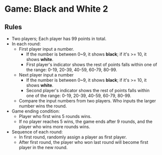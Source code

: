 # Game: Black and White 2

## Rules
* Two players; Each player has 99 points in total.
* In each round:
    * First player input a number.
        * If the number is between 0~9, it shows **black**; if it's >= 10, it shows **white**.
        * First player's indicator shows the rest of points falls within one of the range: 0-19, 20-39, 40-59, 60-79, 80-99.
    * Next player input a number
        * If the number is between 0~9, it shows **black**; if it's >= 10, it shows **white**.
        * Second player's indicator shows the rest of points falls within one of the range: 0-19, 20-39, 40-59, 60-79, 80-99.
    * Compare the input numbers from two players. Who inputs the larger number wins the round.
* Game ending condition:
    * Player who first wins 5 rounds wins.
    * If no player reaches 5 wins, the game ends after 9 rounds, and the player who wins more rounds wins.
* Sequence of each round:
    * In first round, randomly assign a player as first player.
    * After first round, the player who won last round will become first player in the new round.
